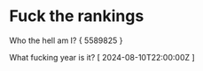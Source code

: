 # Fuck the rankings

Who the hell am I?
{ 5589825 }

What fucking year is it?
[ 2024-08-10T22:00:00Z ]
